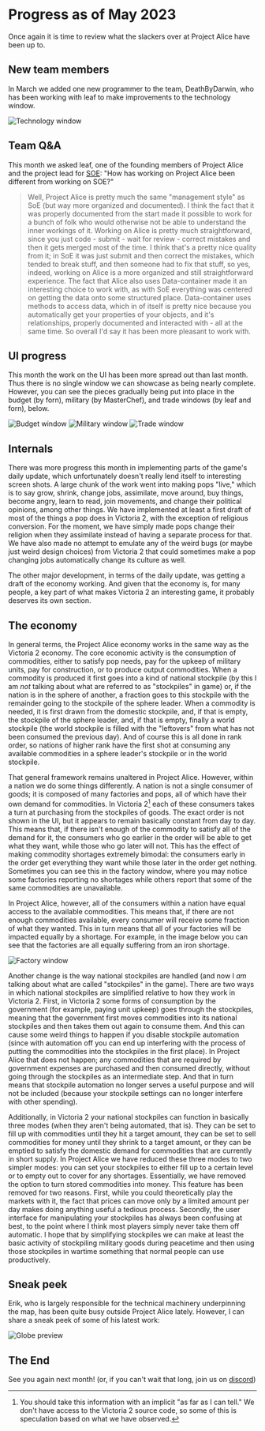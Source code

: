 # Progress as of May 2023

Once again it is time to review what the slackers over at Project Alice have been up to.

## New team members

In March we added one new programmer to the team, DeathByDarwin, who has been working with leaf to make improvements to the technology window.

![Technology window](./images/tech.png)

## Team Q&A

This month we asked leaf, one of the founding members of Project Alice and the project lead for [SOE](https://github.com/symphony-of-empires/symphony-of-empires): "How has working on Project Alice been different from working on SOE?"

> Well, Project Alice is pretty much the same "management style" as SoE (but way more organized and documented). I think the fact that it was properly documented from the start made it possible to work for a bunch of folk who would otherwise not be able to understand the inner workings of it. Working on Alice is pretty much straightforward, since you just code - submit - wait for review - correct mistakes and then it gets merged most of the time. I think that's a pretty nice quality from it; in SoE it was just submit and then correct the mistakes, which tended to break stuff, and then someone had to fix that stuff, so yes, indeed, working on Alice is a more organized and still straightforward experience. The fact that Alice also uses Data-container made it an interesting choice to work with, as with SoE everything was centered on getting the data onto some structured place. Data-container uses methods to access data, which in of itself is pretty nice because you automatically get your properties of your objects, and it's relationships, properly documented and interacted with - all at the same time. So overall I'd say it has been more pleasant to work with.

## UI progress

This month the work on the UI has been more spread out than last month. Thus there is no single window we can showcase as being nearly complete. However, you can see the pieces gradually being put into place in the budget (by forn), military (by MasterChef), and trade windows (by leaf and forn), below.

![Budget window](./images/budget.png)
![Military window](./images/military.png)
![Trade window](./images/trade.png)

## Internals

There was more progress this month in implementing parts of the game's daily update, which unfortunately doesn't really lend itself to interesting screen shots. A large chunk of the work went into making pops "live," which is to say grow, shrink, change jobs, assimilate, move around, buy things, become angry, learn to read, join movements, and change their political opinions, among other things. We have implemented at least a first draft of most of the things a pop does in Victoria 2, with the exception of religious conversion. For the moment, we have simply made pops change their religion when they assimilate instead of having a separate process for that. We have also made no attempt to emulate any of the weird bugs (or maybe just weird design choices) from Victoria 2 that could sometimes make a pop changing jobs automatically change its culture as well.

The other major development, in terms of the daily update, was getting a draft of the economy working. And given that the economy is, for many people, a key part of what makes Victoria 2 an interesting game, it probably deserves its own section.

## The economy

In general terms, the Project Alice economy works in the same way as the Victoria 2 economy. The core economic activity is the consumption of commodities, either to satisfy pop needs, pay for the upkeep of military units, pay for construction, or to produce output commodities. When a commodity is produced it first goes into a kind of national stockpile (by this I am *not* talking about what are referred to as "stockpiles" in game) or, if the nation is in the sphere of another, a fraction goes to this stockpile with the remainder going to the stockpile of the sphere leader. When a commodity is needed, it is first drawn from the domestic stockpile, and, if that is empty, the stockpile of the sphere leader, and, if that is empty, finally a world stockpile (the world stockpile is filled with the "leftovers" from what has not been consumed the previous day). And of course this is all done in rank order, so nations of higher rank have the first shot at consuming any available commodities in a sphere leader's stockpile or in the world stockpile.

That general framework remains unaltered in Project Alice. However, within a nation we do some things differently. A nation is not a single consumer of goods; it is composed of many factories and pops, all of which have their own demand for commodities. In Victoria 2[^1] each of these consumers takes a turn at purchasing from the stockpiles of goods. The exact order is not shown in the UI, but it appears to remain basically constant from day to day. This means that, if there isn't enough of the commodity to satisfy all of the demand for it, the consumers who go earlier in the order will be able to get what they want, while those who go later will not. This has the effect of making commodity shortages extremely bimodal: the consumers early in the order get everything they want while those later in the order get nothing. Sometimes you can see this in the factory window, where you may notice some factories reporting no shortages while others report that some of the same commodities are unavailable.

In Project Alice, however, all of the consumers within a nation have equal access to the available commodities. This means that, if there are not enough commodities available, every consumer will receive some fraction of what they wanted. This in turn means that all of your factories will be impacted equally by a shortage. For example, in the image below you can see that the factories are all equally suffering from an iron shortage.

![Factory window](./images/factory.png)

Another change is the way national stockpiles are handled (and now I *am* talking about what are called "stockpiles" in the game). There are two ways in which national stockpiles are simplified relative to how they work in Victoria 2. First, in Victoria 2 some forms of consumption by the government (for example, paying unit upkeep) goes through the stockpiles, meaning that the government first moves commodities into its national stockpiles and then takes them out again to consume them. And this can cause some weird things to happen if you disable stockpile automation (since with automation off you can end up interfering with the process of putting the commodities into the stockpiles in the first place). In Project Alice that does not happen; any commodities that are required by government expenses are purchased and then consumed directly, without going through the stockpiles as an intermediate step. And that in turn means that stockpile automation no longer serves a useful purpose and will not be included (because your stockpile settings can no longer interfere with other spending).

Additionally, in Victoria 2 your national stockpiles can function in basically three modes (when they aren't being automated, that is). They can be set to fill up with commodities until they hit a target amount, they can be set to sell commodities for money until they shrink to a target amount, or they can be emptied to satisfy the domestic demand for commodities that are currently in short supply. In Project Alice we have reduced these three modes to two simpler modes: you can set your stockpiles to either fill up to a certain level or to empty out to cover for any shortages. Essentially, we have removed the option to turn stored commodities into money. This feature has been removed for two reasons. First, while you could theoretically play the markets with it, the fact that prices can move only by a limited amount per day makes doing anything useful a tedious process. Secondly, the user interface for manipulating your stockpiles has always been confusing at best, to the point where I think most players simply never take them off automatic. I hope that by simplifying stockpiles we can make at least the basic activity of stockpiling military goods during peacetime and then using those stockpiles in wartime something that normal people can use productively.

## Sneak peek

Erik, who is largely responsible for the technical machinery underpinning the map, has been quite busy outside Project Alice lately. However, I can share a sneak peek of some of his latest work:

![Globe preview](./images/globe_preview.png)

[^1]: You should take this information with an implicit "as far as I can tell." We don't have access to the Victoria 2 source code, so some of this is speculation based on what we have observed.

## The End

See you again next month! (or, if you can't wait that long, join us on [discord](https://discord.gg/QUJExr4mRn))